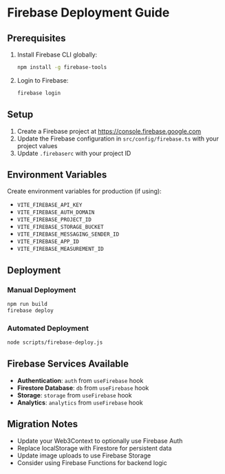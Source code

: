 
# Firebase Deployment Guide

## Prerequisites

1. Install Firebase CLI globally:
   ```bash
   npm install -g firebase-tools
   ```

2. Login to Firebase:
   ```bash
   firebase login
   ```

## Setup

1. Create a Firebase project at https://console.firebase.google.com
2. Update the Firebase configuration in `src/config/firebase.ts` with your project values
3. Update `.firebaserc` with your project ID

## Environment Variables

Create environment variables for production (if using):
- `VITE_FIREBASE_API_KEY`
- `VITE_FIREBASE_AUTH_DOMAIN`
- `VITE_FIREBASE_PROJECT_ID`
- `VITE_FIREBASE_STORAGE_BUCKET`
- `VITE_FIREBASE_MESSAGING_SENDER_ID`
- `VITE_FIREBASE_APP_ID`
- `VITE_FIREBASE_MEASUREMENT_ID`

## Deployment

### Manual Deployment
```bash
npm run build
firebase deploy
```

### Automated Deployment
```bash
node scripts/firebase-deploy.js
```

## Firebase Services Available

- **Authentication**: `auth` from `useFirebase` hook
- **Firestore Database**: `db` from `useFirebase` hook  
- **Storage**: `storage` from `useFirebase` hook
- **Analytics**: `analytics` from `useFirebase` hook

## Migration Notes

- Update your Web3Context to optionally use Firebase Auth
- Replace localStorage with Firestore for persistent data
- Update image uploads to use Firebase Storage
- Consider using Firebase Functions for backend logic
